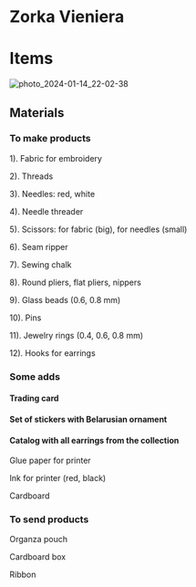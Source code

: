 # Zorka Vieniera

# Items
![photo_2024-01-14_22-02-38](https://github.com/agathasuarez/unit.3/assets/142757977/cd5e6ca6-a670-4204-9c62-9444715420ec)

## Materials
### To make products
1). Fabric for embroidery

2). Threads

3). Needles: red, white

4). Needle threader

5). Scissors: for fabric (big), for needles (small)

6). Seam ripper

7). Sewing chalk

8). Round pliers, flat pliers, nippers

9). Glass beads (0.6, 0.8 mm)

10). Pins

11). Jewelry rings (0.4, 0.6, 0.8 mm) 

12). Hooks for earrings
### Some adds
#### Trading card 
#### Set of stickers with Belarusian ornament
#### Catalog with all earrings from the collection
Glue paper for printer

Ink for printer (red, black)

Cardboard

### To send products 
Organza pouch

Cardboard box

Ribbon
